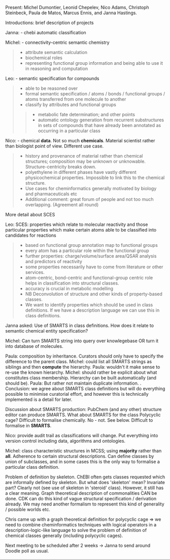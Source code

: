 Present: Michel Dumontier, Leonid Chepelev, Nico Adams, Christoph Steinbeck, Paula de Matos, Marcus Ennis, and Janna Hastings.

Introductions: brief description of projects

Janna:     - chebi automatic classification

Michel: - connectivity-centric semantic chemistry
> - attribute semantic calculation
> - biochemical roles
> - representing functional group information and being able to use it in reasoning and computation

Leo:     - semantic specification for compounds
> - able to be reasoned over
> - formal semantic specification / atoms / bonds / functional groups / atoms transferred from one molecule to another
> - classify by attributes and functional groups
> > - metabolic fate determination; and other points
> > - automatic ontology generation from recurrent substructures in sets of compounds that have already been annotated as occurring in a particular class

Nico:     - chemical **data**. Not so much **chemicals**. Material scientist rather than biologist point of view. Different use case.

> - history and provenance of material rather than chemical structures; composition may be unknown or unknowable. Structure-centricity breaks down.
> - polyethylene in different phases have vastly different physicochemical properties. Impossible to link this to the chemical structure.
> - Use cases for cheminformatics generally motivated by biology and pharmaceuticals etc
> - Additional comment: great forum of people and not too much overlapping. (Agreement all round)

More detail about SCES

Leo: SCES: properties which relate to molecular reactivity and those particular properties which make certain atoms able to be classified into candidates for reactions
> - based on functional group annotation map to functional groups
> - every atom has a particular role within the functional group
> - further properties: charge/volume/surface area/QSAR analysis and predictors of reactivity
> - some properties necessarily have to come from literature or other services.
> - atom-centric, bond-centric and functional-group centric role helps in classification into structural classes.
> - accuracy is crucial in metabolic modelling
> - NB Deconvolution of structure and other kinds of property-based classes.
> - We want to identify properties which should be used in class definitions. If we have a description language we can use this in class definitions.


Janna asked: Use of SMARTS in class definitions. How does it relate to semantic chemical entity specification?

Michel: Can turn SMARTS string into query over knowlegebase OR turn it into database of molecules.

Paula: composition by inheritance. Curators should only have to specify the difference to the parent class. Michel: could list all SMARTS strings as siblings and then **compute** the hierarchy. Paula: wouldn't it make sense to re-use the known hierarchy. Michel: should rather be explicit about what constitutes class membership. Hierarchy can be built automatically (and should be). Paula: But rather not maintain duplicate information. <debate rages for a while>. Conclusion: we agree about SMARTS class definitions but will do everything possible to minimise curatorial effort, and however this is technically implemented is a detail for later.

Discussion about SMARTS production: PubChem (and any other) structure editor can produce SMARTS. What about SMARTS for the class Polycyclic cage? Difficult to formalise chemically. No - not. See below. Difficult to formalise in **SMARTS**.

Nico: provide audit trail as classifications will change. Put everything into version control including data, algorithms and ontologies.

Michel: class characteristic structures in MCSS; using **majority** rather than **all**. Adherence to certain structural descriptions. Can define classes by union of subclasses, and in some cases this is the only way to formalise a particular class definition.

Problem of definition by skeleton. ChEBI often gets classes requested which are informally defined by skeleton. But what does 'skeleton' mean? Invariate part? Clearly not (see use of skeleton in 'steroid' class). However, it still has a clear meaning. Graph theoretical description of commonalities CAN be done. CDK can do this kind of vague structural specification / derivation already. We may need another formalism to represent this kind of generality / possible worlds etc.

Chris came up with a graph theoretical definition for polycyclic cage => we need to combine cheminformatics techniques with logical operators in a description-logic-like language to solve the problem of definition of chemical classes generally (including polycyclic cages).

Next meeting to be scheduled after 2 weeks -> Janna to send around Doodle poll as usual.









